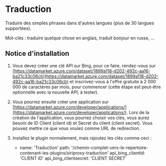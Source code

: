 Traduction
==========

Traduire des simples phrases dans d'autres langues (plus de 30 langues supportées).

Mot-clés : traduire quelque chose en anglais, traduit bonjour en russe, ...

Notice d'installation
---------------------

1. Vous devez créer une clé API sur Bing, pour ce faire, rendez-vous sur [https://datamarket.azure.com/dataset/1899a118-d202-492c-aa16-ba21c33c06cb](https://datamarket.azure.com/dataset/1899a118-d202-492c-aa16-ba21c33c06cb) et inscrivez-vous à l'offre gratuite à 2 000 000 de caractères par mois, pour commencer (cette étape est peut-être optionnelle avec la nouvelle API, à tester).
2. Vous pourrez ensuite créer une application sur [https://datamarket.azure.com/developer/applications/](https://datamarket.azure.com/developer/applications/). Lors de la création de l'application, vous pourrez choisir vos clés, vous aurez besoin de ID Client (client id) et Secret du client (client secret). Vous pouvez mettre ce que vous voulez comme URL de redirection.
3. Installez le plugin normalement, mais rajoutez les clés comme ceci :

    - name: 'Traduction'
      path: '/chemin-complet-vers-le-repertoire-contenant-les-plugins/siriproxy-traduction'
      api_bing_clientid: 'CLIENT ID'
      api_bing_clientsecret: 'CLIENT SECRET'
